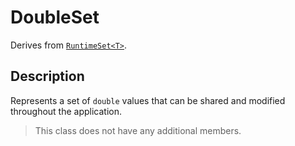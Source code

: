 # DoubleSet

Derives from [`RuntimeSet<T>`](runtime-set.md).

## Description

Represents a set of `double` values that can be shared and modified throughout the application.

> This class does not have any additional members.
